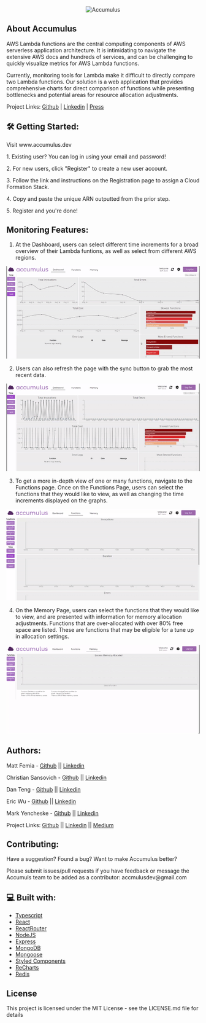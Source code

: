 <!-- PROJECT LOGO -->
<div  align="center">
<img src="https://socialify.git.ci/oslabs-beta/accumulus/image?description=1&font=Raleway&issues=1&logo=https%3A%2F%2Faccumulus.s3.us-east-2.amazonaws.com%2FLogoRaster.png&pattern=Solid&stargazers=1&theme=Light" alt="Accumulus" width="640" height="320" />
</div>

<h2>About Accumulus</h2>

<p>
AWS Lambda functions are the central computing components of AWS serverless application architecture.
It is intimidating to navigate the extensive AWS docs and hundreds of services, and can be challenging to quickly visualize metrics for AWS Lambda functions.</p>

<p>Currently, monitoring tools for Lambda make it difficult to directly compare two Lambda functions. Our solution is a web application that provides comprehensive charts for direct comparison of functions while presenting bottlenecks and potential areas for resource allocation adjustments.</p>

Project Links: [Github](https://github.com/oslabs-beta/Accumulus) | [Linkedin](https://www.linkedin.com/addThisSoon) | [Press](https://medium.com/@ericzfwu/simplify-your-aws-lambda-view-7ebb7dbaac4b)

<h2>🛠️ Getting Started:</h2>

<p>Visit www.accumulus.dev</p>

<p>1. Existing user? You can log in using your email and password!</p>

<p>2. For new users, click "Register" to create a new user account.</p>

<p>3. Follow the link and instructions on the Registration page to assign a Cloud Formation Stack.</p>

<p>4. Copy and paste the unique ARN outputted from the prior step.</p>

<p>5. Register and you're done!</p>

<h2>Monitoring Features:</h2>

1. At the Dashboard, users can select different time increments for a broad overview of their Lambda funtions, as well as select from different AWS regions.

<p align="center">
<img src="./src/public/dashboard.gif" />
</p>

2. Users can also refresh the page with the sync button to grab the most recent data.

<p align="center">
<img src="./src/public/sync.gif" />
</p>

3. To get a more in-depth view of one or many functions, navigate to the Functions page. Once on the Functions Page, users can select the functions that they would like to view, as well as changing the time increments displayed on the graphs.

<p align="center">
<img src="./src/public/functions.gif" />
</p>

4. On the Memory Page, users can select the functions that they would like to view, and are presented with information for memory allocation adjustments. Functions that are over-allocated with over 80% free space are listed. These are functions that may be eligible for a tune up in allocation settings.

<p align="center">
<img src="./src/public/memory.gif" />
</p>

<h2>Authors:</h2>

Matt Femia - [Github](https://github.com/mattfemia) || [Linkedin](https://www.linkedin.com/in/mattfemia/)

Christian Sansovich - [Github](https://github.com/christiansansovich) || [Linkedin](https://www.linkedin.com/in/christian-sansovich/)

Dan Teng - [Github](https://github.com/danwteng) || [Linkedin](https://www.linkedin.com/in/danwteng/)

Eric Wu - [Github](https://github.com/EZW1) || [Linkedin](https://www.linkedin.com/in/ericzfwu/)

Mark Yencheske - [Github](https://github.com/markyencheske) || [Linkedin](https://www.linkedin.com/in/mark-yencheske-62698122b/)

Project Links: [Github](https://github.com/oslabs-beta/Accumulus) || [Linkedin](https://www.linkedin.com/company/accumulusdev/) || [Medium](https://medium.com/@ericzfwu/simplify-your-aws-lambda-view-7ebb7dbaac4b)

<h2>Contributing:</h2>

<p> Have a suggestion? Found a bug? Want to make Accumulus better?</p>
<p>Please submit issues/pull requests if you have feedback or message the Accumuls team to be added as a contributor: accmulusdev@gmail.com</p>

<h2>💻 Built with:</h2>

- [Typescript](https://www.typescriptlang.org/)
- [React](https://reactjs.org/)
- [ReactRouter](https://reactrouter.com/)
- [NodeJS](https://nodejs.org/en/)
- [Express](https://expressjs.com/)
- [MongoDB](https://www.mongodb.com/)
- [Mongoose](https://mongoosejs.com/)
- [Styled Components](https://styled-components.com)
- [ReCharts](https://recharts.org/)
- [Redis](https://redis.io)

<h2>License</h2>

This project is licensed under the MIT License - see the LICENSE.md file for details
